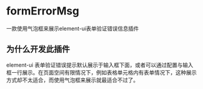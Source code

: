 # formErrorMsg
一款使用气泡框来展示element-ui表单验证错误信息插件


## 为什么开发此插件

element-ui 表单验证错误提示默认展示于输入框下面，或者可以通过配置与输入框一行展示。在页面空间有限情况下，例如表格单元格内有表单情况下，这种展示方式却不太适合，而使用气泡框来展示就最适合不过了。

